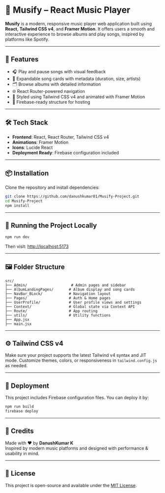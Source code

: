 
# 🎵 Musify – React Music Player

**Musify** is a modern, responsive music player web application built using **React**, **Tailwind CSS v4**, and **Framer Motion**. It offers users a smooth and interactive experience to browse albums and play songs, inspired by platforms like Spotify.

---

## 🚀 Features

- 🎧 Play and pause songs with visual feedback
- 🎼 Expandable song cards with metadata (duration, size, artists)
- 🗂 Browse albums with detailed information
- 🌐 React Router-powered navigation
- 💅 Styled using Tailwind CSS v4 and animated with Framer Motion
- 📁 Firebase-ready structure for hosting

---

## 🛠 Tech Stack

- **Frontend**: React, React Router, Tailwind CSS v4
- **Animations**: Framer Motion
- **Icons**: Lucide React
- **Deployment Ready**: Firebase configuration included

---

## 📦 Installation

Clone the repository and install dependencies:

```bash
git clone https://github.com/danushkumar01/Musify-Project.git
cd Musify-Project
npm install
```

---

## 🧪 Running the Project Locally

```bash
npm run dev
```

Then visit: [http://localhost:5173](http://localhost:5173)

---

## 🖼 Folder Structure

```
src/
├── Admin/                    # Admin pages and sidebar
├── AlbumLandingPages/       # Album display and song cards
├── NavBar_BLock/            # Navigation layout
├── Pages/                   # Auth & Home pages
├── UserProfile/             # User profile views and settings
├── Context/                 # Global state via Context API
├── Route/                   # App routing
├── utils/                   # Utility functions
├── App.jsx
├── main.jsx
```

---

## ⚙️ Tailwind CSS v4

Make sure your project supports the latest Tailwind v4 syntax and JIT mode. Customize themes, colors, or responsiveness in `tailwind.config.js` as needed.

---

## 📡 Deployment

This project includes Firebase configuration files. You can deploy it by:

```bash
npm run build
firebase deploy
```

---

## 🙌 Credits

Made with ❤️ by **DanushKumar K**  
Inspired by modern music platforms and designed with performance & usability in mind.

---

## 📜 License

This project is open-source and available under the [MIT License](LICENSE).
